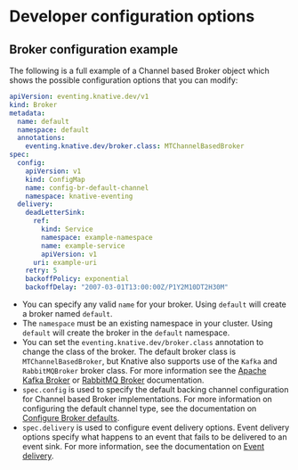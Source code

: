 # Developer configuration options

## Broker configuration example

The following is a full example of a Channel based Broker object which shows the possible configuration options that you can modify:

```yaml
apiVersion: eventing.knative.dev/v1
kind: Broker
metadata:
  name: default
  namespace: default
  annotations:
    eventing.knative.dev/broker.class: MTChannelBasedBroker
spec:
  config:
    apiVersion: v1
    kind: ConfigMap
    name: config-br-default-channel
    namespace: knative-eventing
  delivery:
    deadLetterSink:
      ref:
        kind: Service
        namespace: example-namespace
        name: example-service
        apiVersion: v1
      uri: example-uri
    retry: 5
    backoffPolicy: exponential
    backoffDelay: "2007-03-01T13:00:00Z/P1Y2M10DT2H30M"
```

- You can specify any valid `name` for your broker. Using `default` will create a broker named `default`.
- The `namespace` must be an existing namespace in your cluster. Using `default` will create the broker in the `default` namespace.
- You can set the `eventing.knative.dev/broker.class` annotation to change the class of the broker. The default broker class is `MTChannelBasedBroker`, but Knative also supports use of the `Kafka` and `RabbitMQBroker` broker class. For more information see the [Apache Kafka Broker](../brokers/broker-types/kafka-broker/README.md) or [RabbitMQ Broker](../brokers/broker-types/rabbitmq-broker/README.md) documentation.
- `spec.config` is used to specify the default backing channel configuration for Channel based Broker implementations. For more information on configuring the default channel type, see the documentation on [Configure Broker defaults](../configuration/broker-configuration.md).
- `spec.delivery` is used to configure event delivery options. Event delivery options specify what happens to an event that fails to be delivered to an event sink. For more information, see the documentation on [Event delivery](../event-delivery.md).
